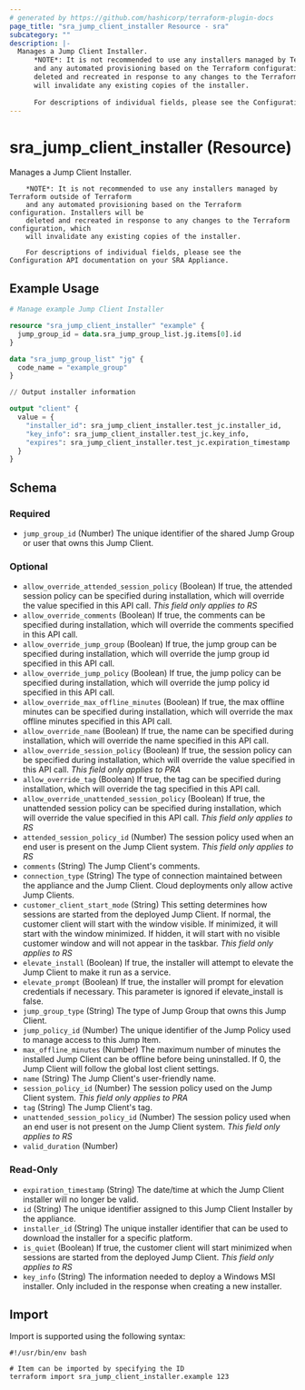 ```yaml
---
# generated by https://github.com/hashicorp/terraform-plugin-docs
page_title: "sra_jump_client_installer Resource - sra"
subcategory: ""
description: |-
  Manages a Jump Client Installer.
      *NOTE*: It is not recommended to use any installers managed by Terraform outside of Terraform
      and any automated provisioning based on the Terraform configuration. Installers will be
      deleted and recreated in response to any changes to the Terraform configuration, which
      will invalidate any existing copies of the installer.
  
      For descriptions of individual fields, please see the Configuration API documentation on your SRA Appliance.
---
```


# sra_jump_client_installer (Resource)

Manages a Jump Client Installer.

		*NOTE*: It is not recommended to use any installers managed by Terraform outside of Terraform
		and any automated provisioning based on the Terraform configuration. Installers will be
		deleted and recreated in response to any changes to the Terraform configuration, which
		will invalidate any existing copies of the installer.

		For descriptions of individual fields, please see the Configuration API documentation on your SRA Appliance.

## Example Usage

```terraform
# Manage example Jump Client Installer

resource "sra_jump_client_installer" "example" {
  jump_group_id = data.sra_jump_group_list.jg.items[0].id
}

data "sra_jump_group_list" "jg" {
  code_name = "example_group"
}

// Output installer information

output "client" {
  value = {
    "installer_id": sra_jump_client_installer.test_jc.installer_id,
    "key_info": sra_jump_client_installer.test_jc.key_info,
    "expires": sra_jump_client_installer.test_jc.expiration_timestamp
  }
}
```

<!-- schema generated by tfplugindocs -->
## Schema

### Required

- `jump_group_id` (Number) The unique identifier of the shared Jump Group or user that owns this Jump Client.

### Optional

- `allow_override_attended_session_policy` (Boolean) If true, the attended session policy can be specified during installation, which will override the value specified in this API call. _This field only applies to RS_
- `allow_override_comments` (Boolean) If true, the comments can be specified during installation, which will override the comments specified in this API call.
- `allow_override_jump_group` (Boolean) If true, the jump group can be specified during installation, which will override the jump group id specified in this API call.
- `allow_override_jump_policy` (Boolean) If true, the jump policy can be specified during installation, which will override the jump policy id specified in this API call.
- `allow_override_max_offline_minutes` (Boolean) If true, the max offline minutes can be specified during installation, which will override the max offline minutes specified in this API call.
- `allow_override_name` (Boolean) If true, the name can be specified during installation, which will override the name specified in this API call.
- `allow_override_session_policy` (Boolean) If true, the session policy can be specified during installation, which will override the value specified in this API call. _This field only applies to PRA_
- `allow_override_tag` (Boolean) If true, the tag can be specified during installation, which will override the tag specified in this API call.
- `allow_override_unattended_session_policy` (Boolean) If true, the unattended session policy can be specified during installation, which will override the value specified in this API call. _This field only applies to RS_
- `attended_session_policy_id` (Number) The session policy used when an end user is present on the Jump Client system. _This field only applies to RS_
- `comments` (String) The Jump Client's comments.
- `connection_type` (String) The type of connection maintained between the appliance and the Jump Client. Cloud deployments only allow active Jump Clients.
- `customer_client_start_mode` (String) This setting determines how sessions are started from the deployed Jump Client. If normal, the customer client will start with the window visible. If minimized, it will start with the window minimized. If hidden, it will start with no visible customer window and will not appear in the taskbar. _This field only applies to RS_
- `elevate_install` (Boolean) If true, the installer will attempt to elevate the Jump Client to make it run as a service.
- `elevate_prompt` (Boolean) If true, the installer will prompt for elevation credentials if necessary. This parameter is ignored if elevate_install is false.
- `jump_group_type` (String) The type of Jump Group that owns this Jump Client.
- `jump_policy_id` (Number) The unique identifier of the Jump Policy used to manage access to this Jump Item.
- `max_offline_minutes` (Number) The maximum number of minutes the installed Jump Client can be offline before being uninstalled. If 0, the Jump Client will follow the global lost client settings.
- `name` (String) The Jump Client's user-friendly name.
- `session_policy_id` (Number) The session policy used on the Jump Client system. _This field only applies to PRA_
- `tag` (String) The Jump Client's tag.
- `unattended_session_policy_id` (Number) The session policy used when an end user is not present on the Jump Client system. _This field only applies to RS_
- `valid_duration` (Number)

### Read-Only

- `expiration_timestamp` (String) The date/time at which the Jump Client installer will no longer be valid.
- `id` (String) The unique identifier assigned to this Jump Client Installer by the appliance.
- `installer_id` (String) The unique installer identifier that can be used to download the installer for a specific platform.
- `is_quiet` (Boolean) If true, the customer client will start minimized when sessions are started from the deployed Jump Client. _This field only applies to RS_
- `key_info` (String) The information needed to deploy a Windows MSI installer. Only included in the response when creating a new installer.

## Import

Import is supported using the following syntax:

```shell
#!/usr/bin/env bash

# Item can be imported by specifying the ID
terraform import sra_jump_client_installer.example 123
```
